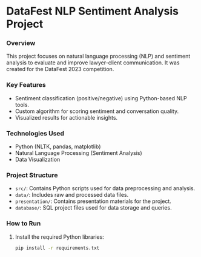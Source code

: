 # DataFest NLP Sentiment Analysis Project

### Overview
This project focuses on natural language processing (NLP) and sentiment analysis to evaluate and improve lawyer-client communication. It was created for the DataFest 2023 competition.

### Key Features
- Sentiment classification (positive/negative) using Python-based NLP tools.
- Custom algorithm for scoring sentiment and conversation quality.
- Visualized results for actionable insights.

### Technologies Used
- Python (NLTK, pandas, matplotlib)
- Natural Language Processing (Sentiment Analysis)
- Data Visualization

### Project Structure
- `src/`: Contains Python scripts used for data preprocessing and analysis.
- `data/`: Includes raw and processed data files.
- `presentation/`: Contains presentation materials for the project.
- `database/`: SQL project files used for data storage and queries.


### How to Run
1. Install the required Python libraries:
   ```bash
   pip install -r requirements.txt
